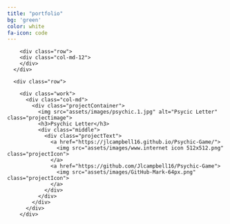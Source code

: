 ```yaml
---
title: "portfolio"
bg: 'green'
color: white
fa-icon: code
---
```

<!-- <div class="row">
  <div class="column">
                      <div class="portLabel">Train Scheduler</div>
    <br>
                        <a href="https://mrhopkins.github.io/train-scheduler/" target="_blank"><img src="https://i.imgur.com/Hw91Hey.png" />
                        </a>
         <br>
                      <div class="portLabel">GifTastic Game</div>
     <br>
                        <a href="https://mrhopkins.github.io/GifTastic/" target="_blank"><img src="https://i.imgur.com/NkmnmAE.png" />
                        </a>
         <br>
                      <div class="portLabel">Trivia Game</div>
     <br>
                        <a href="https://mrhopkins.github.io/TriviaGame/" target="_blank"><img src="https://i.imgur.com/jKc1O2k.png" />
                        </a>
         <br>
                      <div class="portLabel">Concert Corner</div>
     <br>
                        <a href="https://Jlcampbell16.github.io/TeamAPI/" target="_blank"><img src="https://i.imgur.com/Hw91Hey.png" />
                        </a>
</div> -->

        <div class="row">
        <div class="col-md-12">
        </div>
      </div>

      <div class="row">

        <div class="work">
          <div class="col-md">
            <div class="projectContainer">
              <img src="assets/images/psychic.1.jpg" alt="Psycic Letter" class="projectimage">
              <h3>Psychic Letter</h3>
              <div class="middle">
                <div class="projectText">
                  <a href="https://jlcampbell16.github.io/Psychic-Game/">
                    <img src="assets/images/www.internet icon 512x512.png" class="projectIcon">
                  </a>
                  <a href="https://github.com/Jlcampbell16/Psychic-Game">
                    <img src="assets/images/GitHub-Mark-64px.png" class="projectIcon">
                  </a>
                </div>
              </div>
            </div>
          </div>
        </div>
